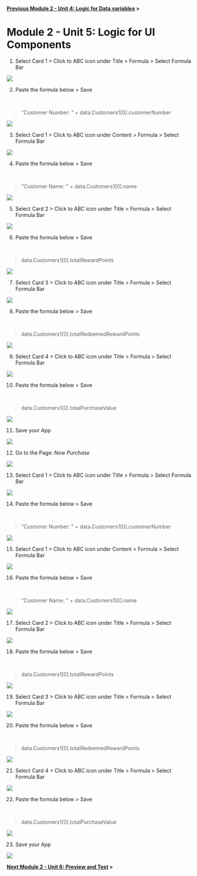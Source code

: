 **[Previous Module 2 - Unit 4: Logic for Data variables](./252-4_Logic_for_Data_Variables.md) >**

# Module 2 - Unit 5: Logic for UI Components  





1. Select Card 1 > Click to ABC icon under Title > Formula > Select Formula Bar

![](./Images/252-5_Screenshot_161.png)

2. Paste the formula below > Save

<br>

>"Customer Number: " + data.Customers1[0].customerNumber

![](./Images/252-5_Screenshot_162.png)

3. Select Card 1 > Click to ABC icon under Content > Formula > Select Formula Bar

![](./Images/252-5_Screenshot_163.png)

4. Paste the formula below > Save

<br>

>"Customer Name: " + data.Customers1[0].name

![](./Images/252-5_Screenshot_164.png)

5.  Select Card 2 > Click to ABC icon under Title > Formula > Select Formula Bar

![](./Images/252-5_Screenshot_165.png)

6. Paste the formula below > Save

<br>

>data.Customers1[0].totalRewardPoints

![](./Images/252-5_Screenshot_166.png)

7. Select Card 3 > Click to ABC icon under Title > Formula > Select Formula Bar

![](./Images/252-5_Screenshot_167.png)

8. Paste the formula below > Save

<br>

>data.Customers1[0].totalRedeemedRewardPoints

![](./Images/252-5_Screenshot_168.png)


9. Select Card 4 > Click to ABC icon under Title > Formula > Select Formula Bar

![](./Images/252-5_Screenshot_169.png)

10. Paste the formula below > Save

<br>

>data.Customers1[0].totalPurchaseValue

![](./Images/252-5_Screenshot_170.png)

11. Save your App 

![](./Images/252-5_Screenshot_171.png)

12. Go to the Page: *New Purchase*

![](./Images/252-5_Screenshot_172.png)

13. Select Card 1 > Click to ABC icon under Title > Formula > Select Formula Bar

![](./Images/252-5_Screenshot_173.png)

14. Paste the formula below > Save

<br>

>"Customer Number: " + data.Customers1[0].customerNumber

![](./Images/252-5_Screenshot_174.png)

15.  Select Card 1 > Click to ABC icon under Content > Formula > Select Formula Bar

![](./Images/252-5_Screenshot_175.png)

16. Paste the formula below > Save

<br>

>"Customer Name: " + data.Customers1[0].name

![](./Images/252-5_Screenshot_176.png)

17.  Select Card 2 > Click to ABC icon under Title > Formula > Select Formula Bar

![](./Images/252-5_Screenshot_177.png)

18. Paste the formula below > Save

<br>

>data.Customers1[0].totalRewardPoints

![](./Images/252-5_Screenshot_178.png)

19. Select Card 3 > Click to ABC icon under Title > Formula > Select Formula Bar

![](./Images/252-5_Screenshot_179.png)

20. Paste the formula below > Save

<br>

>data.Customers1[0].totalRedeemedRewardPoints

![](./Images/252-5_Screenshot_180.png)


21. Select Card 4 > Click to ABC icon under Title > Formula > Select Formula Bar

![](./Images/252-5_Screenshot_181.png)

22. Paste the formula below > Save

<br>

>data.Customers1[0].totalPurchaseValue

![](./Images/252-5_Screenshot_182.png)

23. Save your App 

![](./Images/252-5_Screenshot_183.png)


**[Next Module 2 - Unit 6: Preview and Test](./252-6_Preview_and_Test.md) >**
